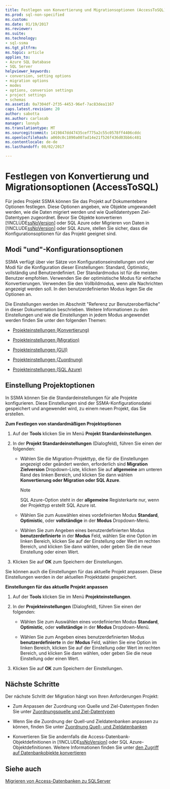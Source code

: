```yaml
---
title: Festlegen von Konvertierung und Migrationsoptionen (AccessToSQL) | Microsoft Docs
ms.prod: sql-non-specified
ms.custom: 
ms.date: 01/19/2017
ms.reviewer: 
ms.suite: 
ms.technology:
- sql-ssma
ms.tgt_pltfrm: 
ms.topic: article
applies_to:
- Azure SQL Database
- SQL Server
helpviewer_keywords:
- conversion, setting options
- migration options
- modes
- options, conversion settings
- project settings
- schemas
ms.assetid: 0a7304df-2f35-4453-96ef-7ac83dea1167
caps.latest.revision: 20
author: sabotta
ms.author: carlasab
manager: lonnyb
ms.translationtype: MT
ms.sourcegitcommit: 1419847dd47435cef775a2c55c0578ff4406cddc
ms.openlocfilehash: a060c0c1890a007ad14e21f526f436d03bb6c481
ms.contentlocale: de-de
ms.lasthandoff: 08/02/2017

---
```

# <a name="setting-conversion-and-migration-options-accesstosql"></a>Festlegen von Konvertierung und Migrationsoptionen (AccessToSQL)
Für jedes Projekt SSMA können Sie das Projekt auf Dokumentebene Optionen festlegen. Diese Optionen angeben, wie Objekte umgewandelt werden, wie die Daten migriert werden und wie Quelldatentypen Ziel-Datentypen zugeordnet. Bevor Sie Objekte konvertieren [!INCLUDE[ssNoVersion](../../includes/ssnoversion_md.md)] oder SQL Azure oder Migrieren von Daten in [!INCLUDE[ssNoVersion](../../includes/ssnoversion_md.md)] oder SQL Azure, stellen Sie sicher, dass die Konfigurationsoptionen für das Projekt geeignet sind.  
  
## <a name="configuration-options-and-modes"></a>Modi "und"-Konfigurationsoptionen  
SSMA verfügt über vier Sätze von Konfigurationseinstellungen und vier Modi für die Konfiguration dieser Einstellungen: Standard, Optimistic, vollständig und Benutzerdefiniert. Der Standardmodus ist für die meisten Benutzer empfohlen. Verwenden Sie der optimistische Modus für einfache Konvertierungen. Verwenden Sie den Vollbildmodus, wenn alle Nachrichten angezeigt werden soll. In den benutzerdefinierten Modus legen Sie die Optionen an.  
  
Die Einstellungen werden im Abschnitt "Referenz zur Benutzeroberfläche" in dieser Dokumentation beschrieben. Weitere Informationen zu den Einstellungen und wie die Einstellungen in jedem Modus angewendet werden finden Sie unter den folgenden Themen:  
  
-   [Projekteinstellungen (Konvertierung)](http://msdn.microsoft.com/en-us/bcebc635-c638-4ddb-924c-b9ccfef86388)  
  
-   [Projekteinstellungen (Migration)](http://msdn.microsoft.com/en-us/4caebc9c-8680-4b99-a8fa-89c43161c95d)  
  
-   [Projekteinstellungen (GUI)](http://msdn.microsoft.com/en-us/cf06baf1-8714-48a3-95dc-781f6ca53693)  
  
-   [Projekteinstellungen (Zuordnung)](http://msdn.microsoft.com/en-us/b87b9683-abed-4677-8c50-18bdba704655)  
  
-   [Projekteinstellungen (SQL Azure)](http://msdn.microsoft.com/en-us/bbb8a204-d0e4-4f0b-9709-271feb1f136e)  
  
## <a name="setting-project-options"></a>Einstellung Projektoptionen  
In SSMA können Sie die Standardeinstellungen für alle Projekte konfigurieren. Diese Einstellungen sind der SSMA-Konfigurationsdatei gespeichert und angewendet wird, zu einem neuen Projekt, das Sie erstellen.  
  
**Zum Festlegen von standardmäßigen Projektoptionen**  
  
1.  Auf der **Tools** klicken Sie im Menü **Projekt Standardeinstellungen**.  
  
2.  In der **Projekt Standardeinstellungen** (Dialogfeld), führen Sie einen der folgenden:  
  
    -   Wählen Sie die Migration-Projekttyp, die für die Einstellungen angezeigt oder geändert werden, erforderlich sind **Migration Zielversion** Dropdown-Liste, klicken Sie auf **allgemeine** am unteren Rand des linken Bereich, und klicken Sie dann wählen **Konvertierung oder Migration oder SQL Azure**.  
  
        > [!NOTE]  
        > SQL Azure-Option steht in der **allgemeine** Registerkarte nur, wenn der Projekttyp erstellt SQL Azure ist.  
  
    -   Wählen Sie zum Auswählen eines vordefinierten Modus **Standard**, **Optimistic**, oder **vollständige** in der **Modus** Dropdown-Menü.  
  
    -   Wählen Sie zum Angeben eines benutzerdefinierten Modus **benutzerdefinierte** in der **Modus** Feld, wählen Sie eine Option im linken Bereich, klicken Sie auf der Einstellung oder Wert im rechten Bereich, und klicken Sie dann wählen, oder geben Sie die neue Einstellung oder einen Wert.  
  
3.  Klicken Sie auf **OK** zum Speichern der Einstellungen.  
  
Sie können auch die Einstellungen für das aktuelle Projekt anpassen. Diese Einstellungen werden in der aktuellen Projektdatei gespeichert.  
  
**Einstellungen für das aktuelle Projekt anpassen**  
  
1.  Auf der **Tools** klicken Sie im Menü **Projekteinstellungen**.  
  
2.  In der **Projekteinstellungen** (Dialogfeld), führen Sie einen der folgenden:  
  
    -   Wählen Sie zum Auswählen eines vordefinierten Modus **Standard**, **Optimistic**, oder **vollständige** in der **Modus** Dropdown-Menü.  
  
    -   Wählen Sie zum Angeben eines benutzerdefinierten Modus **benutzerdefinierte** in der **Modus** Feld, wählen Sie eine Option im linken Bereich, klicken Sie auf der Einstellung oder Wert im rechten Bereich, und klicken Sie dann wählen, oder geben Sie die neue Einstellung oder einen Wert.  
  
3.  Klicken Sie auf **OK** zum Speichern der Einstellungen.  
  
## <a name="next-steps"></a>Nächste Schritte  
Der nächste Schritt der Migration hängt von Ihren Anforderungen Projekt:  
  
-   Zum Anpassen der Zuordnung von Quelle und Ziel-Datentypen finden Sie unter [Zuordnungsquelle und Ziel-Datentypen](http://msdn.microsoft.com/en-us/b362a075-16e7-423f-b63f-e1e9f02844a9)  
  
-   Wenn Sie die Zuordnung der Quell-und Zieldatenbanken anpassen zu können, finden Sie unter [Zuordnung Quell- und Zieldatenbanken](http://msdn.microsoft.com/en-us/69bee937-7b2c-49ee-8866-7518c683fad4)  
  
-   Konvertieren Sie Sie andernfalls die Access-Datenbank-Objektdefinitionen in [!INCLUDE[ssNoVersion](../../includes/ssnoversion_md.md)] oder SQL Azure-Objektdefinitionen. Weitere Informationen finden Sie unter [den Zugriff auf Datenbankobjekte konvertieren](http://msdn.microsoft.com/en-us/e0ef67bf-80a6-4e6c-a82d-5d46e0623c6c)  
  
## <a name="see-also"></a>Siehe auch  
[Migrieren von Access-Datenbanken zu SQLServer](http://msdn.microsoft.com/en-us/76a3abcf-2998-4712-9490-fe8d872c89ca)  
  

